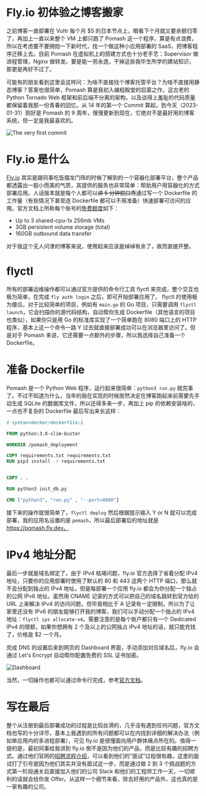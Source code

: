 # Fly.io 初体验之博客搬家

之前博客一直部署在 Vultr 每个月 $5 的日本节点上，眼看下个月就又要余额归零了，再加上一直以来整个 VM 上都只跑了 Pomash 这一个程序，算是有点浪费，所以在考虑要不要拥抱一下新时代，找一个做这种小应用部署的 SaaS，把博客程序迁移上去。目前 Pomash 在虚拟机上的搭建方式也十分老手艺：Supervisor 做进程管理，Nginx 做转发。要是能一劳永逸，干掉这些我毕生所学的建站知识，那更是再好不过了。

可能有的朋友看到这里会这样问：为啥不直接找个博客托管平台？为啥不直接用静态博客？答案也很简单，Pomash 算是我初入编程殿堂的启蒙之作，这古老的 Python Tornado Web 框架和前后端不分离的架构，以及谈得上羞耻的代码质量都保留着我那一份青春的回忆。从 14 年的第一个 Commit 算起，到今天（2023-01-31）刚好是 Pomash 的 9 周年，慢慢更新到现在，它绝对不是最好用的博客系统，但一定是我最喜欢的。

![The very first commit](https://i.imgur.com/VRN72Bp.png)

# Fly.io 是什么

[Fly.io](https://fly.io) 其实是跟同事吃饭摆龙门阵的时候了解到的一个容器化部署平台，整个产品都透露出一股小而美的气质，其提供的服务也非常简单：帮助用户用容器化的方式部署应用。人话版本就是每个人都可以~~讲 5 分钟脱口秀~~通过写一个 Dockerfile 的工作量（有些情况下甚至连 Dockerfile 都可以不用准备）快速部署可访问的应用。官方文档上所称每个账号的[免费额度](https://fly.io/docs/about/pricing/#free-allowances)如下：

- Up to 3 shared-cpu-1x 256mb VMs
- 3GB persistent volume storage (total)
- 160GB outbound data transfer

对于我这个无人问津的博客来说，使用起来应该是绰绰有余了，故而直接开整。

# flyctl

所有的部署运维操作都可以通过官方提供的命令行工具 flyctl 来完成，整个交互也极为简单，在完成 `fly auth login` 之后，即可开始部署应用了。 flyctl 的使用极为傻瓜，对于比较简单的项目，例如有 `main.go` 的 Go 项目，只需要调用 `flyctl launch`，它会扫描你的源代码结构，自动帮你生成 Dockerfile（其他语言的项目也类似），如果你只是用 Go 的标准库实现了一个简单跑在 8080 端口上的 HTTP 程序，基本上这一个命令一路 Y 过去就直接部署成功可以在浏览器里访问了。但是对于 Pomash 来说，它还需要一点额外的步骤，所以我选择自己准备一个 Dockerfile。

# 准备 Dockerfile

Pomash 是一个 Python Web 程序，运行起来很简单：`python3 run.py` 就完事了。不过不知道为什么，当年的我在实现的时候居然决定在博客跑起来前需要先手动生成 SQLite 的数据库文件，所以还得多来一步，再加上 pip 的依赖安装啥的，一点也不复杂的 Dockerfile 最后写出来长这样：

```dockerfile
# syntax=docker/dockerfile:1

FROM python:3.8-slim-buster

WORKDIR /pomash_deployment

COPY requirements.txt requirements.txt
RUN pip3 install -r requirements.txt


COPY . .

RUN python3 init_db.py

CMD ["python3", "run.py" , "--port=8080"]
```

接下来的操作就很简单了，`flyctl deploy` 然后根据提示输入 Y or N 就可以完成部署，我的应用名设置的是 `pomash`，所以最后部署后的地址就是 https://pomash.fly.dev。

# IPv4 地址分配

最后一步就是域名绑定了。由于 IPv4 枯竭问题，fly.io 官方选择了省着分配 IPv4 地址，只要你的应用部署时使用了默认的 80 和 443 这两个 HTTP 端口，那么就不会分配到独占的 IPv4 地址，但是每部署一个应用 fly.io 都会为你分配一个独占的公网 IPv6 地址。虽然用 CNAME 记录的方式可以把自己的域名跳转到官方给的 URL 上来解决 IPv4 的访问问题，但毕竟相比于 A 记录有一定限制，所以为了让家里还没有 IPv6 的朋友能够打开我的博客，我们可以手动分配一个独占的 IPv4 地址：`flyctl ips allocate-v4`。需要注意的是每个账户都只有一个 Dedicated IPv4 的限额，如果你想拥有 2 个及以上的公网独占 IPv4 地址的话，就只能充钱了，价格是 $2 一个月。

完成 DNS 的设置后来到网页的 Dashboard 界面，手动添加对应域名后，fly.io 会通过 Let's Encrypt 自动帮你配置免费的 SSL 证书加密。

![Dashboard](https://i.imgur.com/t4OtOYW.png)

当然，一切操作也都可以通过命令行完成，参考[官方文档](https://fly.io/docs/app-guides/custom-domains-with-fly/#configuring-certificates-before-accepting-traffic)。

# 写在最后

整个从注册到最后部署成功的过程是比较丝滑的，几乎没有遇到任何问题，官方文档也写的十分详尽，基本上我遇到的所有问题都可以在内找到详细的解决办法（例如单应用内的多进程部署），可见 fly.io 是很懂面向用户群体痛点所在的。值得一提的是，最初同事给我讲到 fly.io 倒不是因为他们的产品，而是比较有趣的招聘方式。通过他们官网的[招聘流程介绍](https://fly.io/docs/hiring/hiring/)，可以看到他们的“面试”过程很有趣，这里的面试打了引号是因为他们其实并没有面试这一步，而是通过做 2 到 3 个挑战题的方式第一阶段通关后直接加入他们的公司 Slack 和他们的工程师工作一天，一切顺利的话就会给你发 Offer。从这样一个细节来看，除去好用的产品外，这也真的是一家有趣的公司。